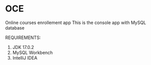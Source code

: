 # OCE
Online courses enrollement app
This is the console app with MySQL database

REQUIREMENTS:

1. JDK 17.0.2
2. MySQL Workbench
3. IntelliJ IDEA
